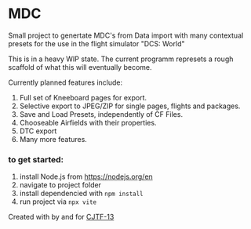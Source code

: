 # MDC

Small project to genertate MDC's from Data import with many contextual presets for the use in the flight simulator "DCS: World"

This is in a heavy WIP state.
The current programm represets a rough scaffold of what this will eventually become.

Currently planned features include:

1. Full set of Kneeboard pages for export.
2. Selective export to JPEG/ZIP for single pages, flights and packages.
3. Save and Load Presets, independently of CF Files.
4. Chooseable Airfields with their properties.
5. DTC export
6. Many more features.

### to get started:

1. install Node.js from https://nodejs.org/en
2. navigate to project folder
3. install dependencied with `npm install`
4. run project via `npx vite`

Created with by and for [CJTF-13](https://discord.gg/tawdcs)
